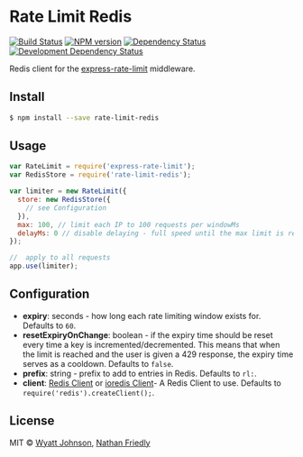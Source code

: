 # Rate Limit Redis

[![Build Status](https://secure.travis-ci.org/wyattjoh/rate-limit-redis.png?branch=master)](http://travis-ci.org/wyattjoh/rate-limit-redis)
[![NPM version](http://badge.fury.io/js/rate-limit-redis.png)](https://npmjs.org/package/rate-limit-redis "View this project on NPM")
[![Dependency Status](https://david-dm.org/wyattjoh/rate-limit-redis.png?theme=shields.io)](https://david-dm.org/wyattjoh/rate-limit-redis)
[![Development Dependency Status](https://david-dm.org/wyattjoh/rate-limit-redis/dev-status.png?theme=shields.io)](https://david-dm.org/wyattjoh/rate-limit-redis#info=devDependencies)

Redis client for the [express-rate-limit](https://github.com/nfriedly/express-rate-limit) middleware.

## Install

```sh
$ npm install --save rate-limit-redis
```

## Usage

```js
var RateLimit = require('express-rate-limit');
var RedisStore = require('rate-limit-redis');

var limiter = new RateLimit({
  store: new RedisStore({
    // see Configuration
  }),
  max: 100, // limit each IP to 100 requests per windowMs
  delayMs: 0 // disable delaying - full speed until the max limit is reached
});

//  apply to all requests
app.use(limiter);
```

## Configuration

* **expiry**: seconds - how long each rate limiting window exists for. Defaults to `60`.
* **resetExpiryOnChange**: boolean - if the expiry time should be reset every time a key is incremented/decremented. This means that when the limit is reached and the user is given a 429 response, the expiry time serves as a cooldown. Defaults to `false`.
* **prefix**: string - prefix to add to entries in Redis. Defaults to `rl:`.
* **client**: [Redis Client](https://github.com/NodeRedis/node_redis) or [ioredis Client](https://github.com/luin/ioredis)- A Redis Client to use. Defaults to `require('redis').createClient();`.

## License

MIT © [Wyatt Johnson](https://wyattjoh.ca/), [Nathan Friedly](http://nfriedly.com/)
